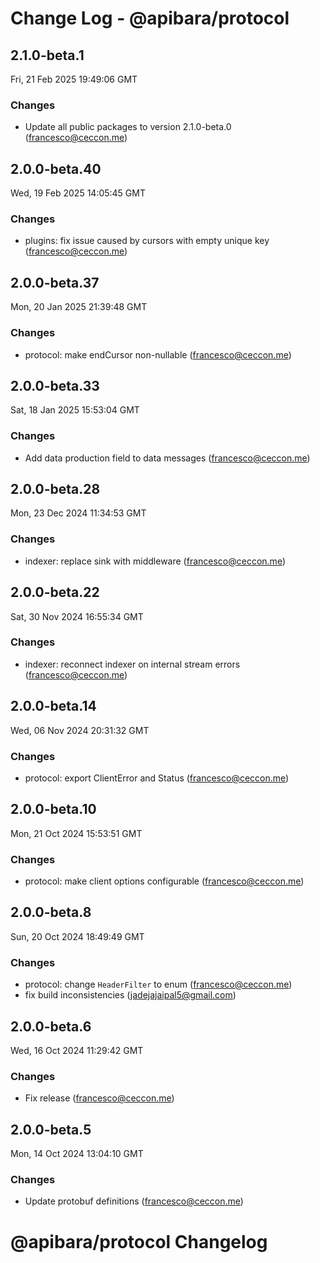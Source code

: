 # Change Log - @apibara/protocol

<!-- This log was last generated on Fri, 21 Feb 2025 19:49:06 GMT and should not be manually modified. -->

<!-- Start content -->

## 2.1.0-beta.1

Fri, 21 Feb 2025 19:49:06 GMT

### Changes

- Update all public packages to version 2.1.0-beta.0 (francesco@ceccon.me)

## 2.0.0-beta.40

Wed, 19 Feb 2025 14:05:45 GMT

### Changes

- plugins: fix issue caused by cursors with empty unique key (francesco@ceccon.me)

## 2.0.0-beta.37

Mon, 20 Jan 2025 21:39:48 GMT

### Changes

- protocol: make endCursor non-nullable (francesco@ceccon.me)

## 2.0.0-beta.33

Sat, 18 Jan 2025 15:53:04 GMT

### Changes

- Add data production field to data messages (francesco@ceccon.me)

## 2.0.0-beta.28

Mon, 23 Dec 2024 11:34:53 GMT

### Changes

- indexer: replace sink with middleware (francesco@ceccon.me)

## 2.0.0-beta.22

Sat, 30 Nov 2024 16:55:34 GMT

### Changes

- indexer: reconnect indexer on internal stream errors (francesco@ceccon.me)

## 2.0.0-beta.14

Wed, 06 Nov 2024 20:31:32 GMT

### Changes

- protocol: export ClientError and Status (francesco@ceccon.me)

## 2.0.0-beta.10

Mon, 21 Oct 2024 15:53:51 GMT

### Changes

- protocol: make client options configurable (francesco@ceccon.me)

## 2.0.0-beta.8

Sun, 20 Oct 2024 18:49:49 GMT

### Changes

- protocol: change `HeaderFilter` to enum (francesco@ceccon.me)
- fix build inconsistencies (jadejajaipal5@gmail.com)

## 2.0.0-beta.6

Wed, 16 Oct 2024 11:29:42 GMT

### Changes

- Fix release (francesco@ceccon.me)

## 2.0.0-beta.5

Mon, 14 Oct 2024 13:04:10 GMT

### Changes

- Update protobuf definitions (francesco@ceccon.me)

# @apibara/protocol Changelog
